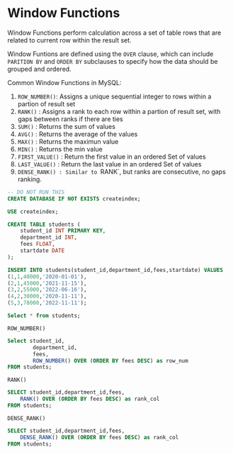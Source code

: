 # Window Functions

Window Functions perform calculation across a set of table rows that are related to current row within the result set.

Window Funtions are defined using the `OVER` clause, which can include `PARITION BY` and `ORDER BY` subclauses to specify how the data should be grouped and ordered.

Common Window Functions in MySQL:
1. `ROW_NUMBER()`: Assigns a unique sequential integer to rows within a partion of result set
2. `RANK()` : Assigns a rank to each row within a partion of result set, with gaps between ranks if there are ties
3. `SUM()` : Returns the sum of values
4. `AVG()` : Returns the average of the values
5. `MAX()` : Returns the maximun value
6. `MIN()` : Returns the min value
7. `FIRST_VALUE()` : Return the first value in an ordered Set of values
8. `LAST_VALUE()` : Return the last value in an ordered Set of values
9. `DENSE_RANK() : Similar to `RANK`, but ranks are consecutive, no gaps ranking.

```sql
-- DO NOT RUN THIS
CREATE DATABASE IF NOT EXISTS createindex;

USE createindex;

CREATE TABLE students (
    student_id INT PRIMARY KEY,
    department_id INT,
    fees FLOAT,
    startdate DATE
);

INSERT INTO students(student_id,department_id,fees,startdate) VALUES
(1,1,40000,'2020-01-01'),
(2,1,45000,'2021-11-15'),
(3,2,55000,'2022-06-16'),
(4,2,30000,'2020-11-11'),
(5,3,78000,'2022-11-11');

Select * from students;
```

`ROW_NUMBER()` 
```sql
Select student_id,
        department_id,
        fees,
        ROW_NUMBER() OVER (ORDER BY fees DESC) as row_num
FROM students;
```

`RANK()`
```sql
SELECT student_id,department_id,fees,
    RANK() OVER (ORDER BY fees DESC) as rank_col
FROM students;
```

`DENSE_RANK()`
```sql
SELECT student_id,department_id,fees,
    DENSE_RANK() OVER (ORDER BY fees DESC) as rank_col
FROM students;
```


